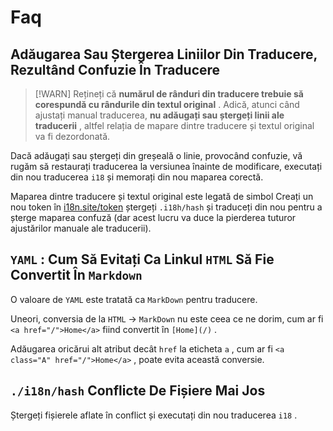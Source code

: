# Faq

## Adăugarea Sau Ștergerea Liniilor Din Traducere, Rezultând Confuzie În Traducere

> [!WARN]
> Rețineți că **numărul de rânduri din traducere trebuie să corespundă cu rândurile din textul original** .
> Adică, atunci când ajustați manual traducerea, **nu adăugați sau ștergeți linii ale traducerii** , altfel relația de mapare dintre traducere și textul original va fi dezordonată.

Dacă adăugați sau ștergeți din greșeală o linie, provocând confuzie, vă rugăm să restaurați traducerea la versiunea înainte de modificare, executați din nou traducerea `i18` și memorați din nou maparea corectă.

Maparea dintre traducere și textul original este legată de simbol Creați un nou token în [i18n.site/token](//i18n.site/token) ștergeți `.i18h/hash` și traduceți din nou pentru a șterge maparea confuză (dar acest lucru va duce la pierderea tuturor ajustărilor manuale ale traducerii).

## `YAML` : Cum Să Evitați Ca Linkul `HTML` Să Fie Convertit În `Markdown`

O valoare de `YAML` este tratată ca `MarkDown` pentru traducere.

Uneori, conversia de la `HTML` → `MarkDown` nu este ceea ce ne dorim, cum ar fi `<a href="/">Home</a>` fiind convertit în `[Home](/)` .

Adăugarea oricărui alt atribut decât `href` la eticheta `a` , cum ar fi `<a class="A" href="/">Home</a>` , poate evita această conversie.

## `./i18n/hash` Conflicte De Fișiere Mai Jos

Ștergeți fișierele aflate în conflict și executați din nou traducerea `i18` .
